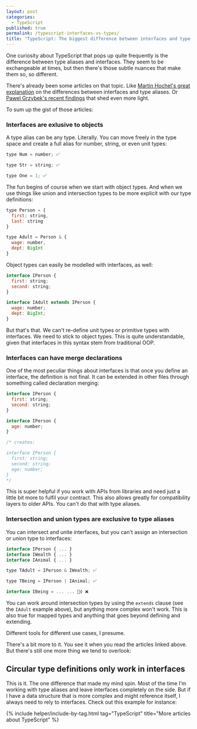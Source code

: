 ```yaml
---
layout: post
categories:
  - TypeScript
published: true
permalink: /typescript-interfaces-vs-types/
title: "TypeScript: The biggest difference between interfaces and type aliases"
---
```


One curiosity about TypeScript that pops up quite frequently is the difference between type aliases and interfaces. They seem to be exchangeable at times, but then there's those subtle nuances that make them so, so different.

There's already been some articles on that topic. Like [Martin Hochel's great explanation](https://medium.com/@martin_hotell/interface-vs-type-alias-in-typescript-2-7-2a8f1777af4c) on the differences between interfaces and type aliases. Or [Pawel Grzybek's recent findings](https://pawelgrzybek.com/typescript-interface-vs-type/) that shed even more light. 

To sum up the gist of those articles:

### Interfaces are exlusive to objects

A type alias can be any type. Literally. You can move freely in the type space and create a full alias for number, string, or even unit types:

```javascript
type Num = number; ✅

type Str = string; ✅

type One = 1; ✅
```

The fun begins of course when we start with object types. And when we use things like union and intersection types to be more explicit with our type definitions:

```javascript
type Person = {
  first: string,
  last: string
}

type Adult = Person & {
  wage: number,
  dept: BigInt
}
```

Object types can easily be modelled with interfaces, as well:

```javascript
interface IPerson {
  first: string;
  second: string;
}

interface IAdult extends IPerson {
  wage: number;
  dept: BigInt;
}
```

But that's that. We can't re-define unit types or primitive types with interfaces. We need to stick to object types. This is quite understandable, given that interfaces in this syntax stem from traditional OOP.

### Interfaces can have merge declarations

One of the most peculiar things about interfaces is that once you define an interface, the definition is not final. It can be extended in other files through something called declaration merging:


```javascript
interface IPerson {
  first: string;
  second: string;
}

interface IPerson {
  age: number;
}

/* creates:

interface IPerson {
  first: string;
  second: string;
  age: number;
}
*/
```

This is super helpful if you work with APIs from libraries and need just a little bit more to fulfil your contract. This also allows greatly for compatibility layers to older APIs. You can't do that with type aliases.

### Intersection and union types are exclusive to type aliases

You can intersect and unite interfaces, but you can't assign an intersection or union type to interfaces:

```javascript
interface IPerson { ... }
interface IWealth { ... }
interface IAnimal { ... }

type TAdult = IPerson & IWealth; ✅

type TBeing = IPerson | IAnimal; ✅

interface IBeing = ... ... 🤷‍♀️ ❌
```

You can work around intersection types by using the `extends` clause (see the `IAdult` example above), but anything more complex won't work. This is also true for mapped types and anything that goes beyond defining and extending. 

Different tools for different use cases, I presume.

There's a bit more to it. You see it when you read the articles linked above. But there's still one more thing we tend to overlook:

## Circular type definitions only work in interfaces

This is it. The one difference that made my mind spin. Most of the time I'm working with type aliases and leave interfaces completely on the side. But if I have a data structure that is more complex and might reference itself, I always need to rely to interfaces. Check out this example for instance:



{% include helper/include-by-tag.html tag="TypeScript" title="More articles about TypeScript" %}
